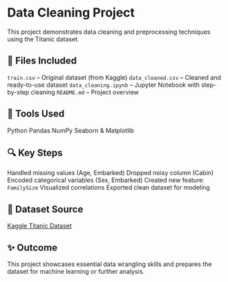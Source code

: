 #  Data Cleaning Project

This project demonstrates data cleaning and preprocessing techniques using the Titanic dataset.

## 📂 Files Included
`train.csv` – Original dataset (from Kaggle)
`data_cleaned.csv` – Cleaned and ready-to-use dataset
`data_cleaning.ipynb` – Jupyter Notebook with step-by-step cleaning
`README.md` – Project overview

## 🔧 Tools Used
Python
Pandas
NumPy
Seaborn & Matplotlib

## 🔍 Key Steps
Handled missing values (Age, Embarked)
Dropped noisy column (Cabin)
Encoded categorical variables (Sex, Embarked)
Created new feature: `FamilySize`
Visualized correlations
Exported clean dataset for modeling

## 📎 Dataset Source
[Kaggle Titanic Dataset](https://www.kaggle.com/competitions/titanic/data)


## ✨ Outcome
This project showcases essential data wrangling skills and prepares the dataset for machine learning or further analysis.
